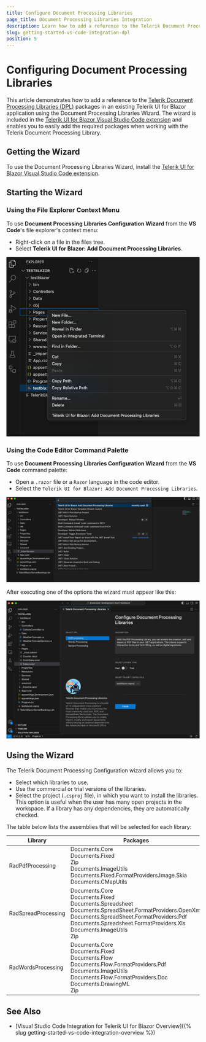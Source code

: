 ```yaml
---
title: Configure Document Processing Libraries 
page_title: Document Processing Libraries Integration
description: Learn how to add a reference to the Telerik Document Processing Libraries(DPL) packages in an existing Telerik Ui for Blazor application using the Document Processing Libraries Wizard.
slug: getting-started-vs-code-integration-dpl
position: 5
---
```


# Configuring Document Processing Libraries

This article demonstrates how to add a reference to the [Telerik Document Processing Libraries (DPL)](https://www.telerik.com/document-processing-libraries) packages in an existing Telerik UI for Blazor application using the Document Processing Libraries Wizard. The wizard is included in the [Telerik UI for Blazor Visual Studio Code extension](https://marketplace.visualstudio.com/items?itemName=TelerikInc.blazortemplatewizard) and enables you to easily add the required packages when working with the Telerik Document Processing Library.

## Getting the Wizard

To use the Document Processing Libraries Wizard, install the [Telerik UI for Blazor Visual Studio Code extension](https://marketplace.visualstudio.com/items?itemName=TelerikInc.blazortemplatewizard).

## Starting the Wizard

### Using the File Explorer Context Menu

To use **Document Processing Libraries Configuration Wizard** from the **VS Code**'s file explorer's context menu:
 - Right-click on a file in the files tree.
 - Select **Telerik UI for Blazor: Add Document Processing Libraries**.

  ![Configure Document Processing Wizard, Context Menu](images/DPLBlazor_ContextMenu.png)

### Using the Code Editor Command Palette

To use **Document Processing Libraries Configuration Wizard** from the **VS Code** command palette:

 - Open a `.razor` file or a `Razor` language in the code editor.
 - Select the `Telerik UI for Blazor: Add Document Processing Libraries`.

 ![Configure Document Processing Wizard, Command Palette](images/DPLBlazor_Pallete.png)

After executing one of the options the wizard must appear like this: 

 ![Configure Document Processing Wizard](images/DPLWizardBlazor.png "Configure Document Processing Wizard")

## Using the Wizard

The Telerik Document Processing Configuration wizard allows you to:

* Select which libraries to use.
* Use the commercial or trial versions of the libraries.
* Select the project (`.csproj` file), in which you want to install the libraries. This option is useful when the user has many open projects in the workspace. If a library has any dependencies, they are automatically checked.

The table below lists the assemblies that will be selected for each library:

|Library  |Packages |
|---------|---------|
|RadPdfProcessing    |Documents.Core<br>Documents.Fixed<br>Zip<br>Documents.ImageUtils<br>Documents.Fixed.FormatProviders.Image.Skia<br>Documents.CMapUtils         |
|RadSpreadProcessing     |    Documents.Core<br>Documents.Fixed<br>Documents.Spreadsheet<br>Documents.SpreadSheet.FormatProviders.OpenXml<br>Documents.SpreadSheet.FormatProviders.Pdf<br>Documents.Spreadsheet.FormatProviders.Xls<br>Documents.ImageUtils<br>Zip     |
|RadWordsProcessing     |   Documents.Core<br>Documents.Fixed<br>Documents.Flow<br>Documents.Flow.FormatProviders.Pdf<br>Documents.ImageUtils<br>Documents.Flow.FormatProviders.Doc<br>Documents.DrawingML<br>Zip      |


## See Also

* [Visual Studio Code Integration for Telerik UI for Blazor Overview]({% slug getting-started-vs-code-integration-overview %})
